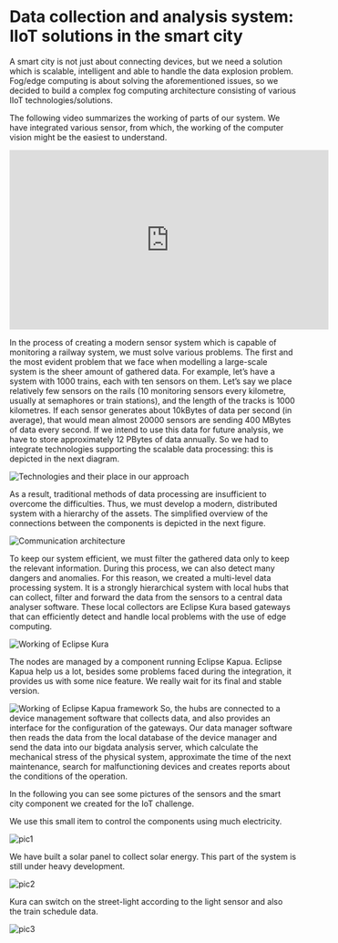 ﻿
# Data collection and analysis system: IIoT solutions in the smart city

A smart city is not just about connecting devices, but we need a solution which is scalable, intelligent and able to handle the data explosion problem. Fog/edge computing is about solving the aforementioned issues, so we decided to build a complex fog computing architecture consisting of various IIoT technologies/solutions.

The following video summarizes the working of parts of our system. We have integrated various sensor, from which, the working of the computer vision might be the easiest to understand.

<div style="text-align:center"><iframe width="560" height="315" src="https://www.youtube.com/embed/zMGLd9mE0eU" frameborder="0" allow="autoplay; encrypted-media" allowfullscreen></iframe></div>

In the process of creating a modern sensor system which is capable of monitoring a railway system, we must solve various problems. The first and the most evident problem that we face when modelling a large-scale system is the sheer amount of gathered data. For example, let’s have a system with 1000 trains, each with ten sensors on them. Let’s say we place relatively few sensors on the rails (10 monitoring sensors every kilometre, usually at semaphores or train stations), and the length of the tracks is 1000 kilometres. If each sensor generates about 10kBytes of data per second (in average), that would mean almost 20000 sensors are sending 400 MBytes of data every second. If we intend to use this data for future analysis, we have to store approximately 12 PBytes of data annually. So we had to integrate technologies supporting the scalable data processing: this is depicted in the next diagram.

![Technologies and their place in our approach](technologies.png)

As a result, traditional methods of data processing are insufficient to overcome the difficulties. Thus, we must develop a modern, distributed system with a hierarchy of the assets. The simplified overview of the connections between the components is depicted in the next figure.

![Communication architecture](comm_diagram.png)

To keep our system efficient, we must filter the gathered data only to keep the relevant information. During this process, we can also detect many dangers and anomalies.
For this reason, we created a multi-level data processing system. It is a strongly hierarchical system with local hubs that can collect, filter and forward the data from the sensors to a central data analyser software. These local collectors are Eclipse Kura based gateways that can efficiently detect and handle local problems with the use of edge computing.

![Working of Eclipse Kura](kura.png)

The nodes are managed by a component running Eclipse Kapua. Eclipse Kapua help us a lot, besides some problems faced during the integration, it provides us with some nice feature. We really wait for its final and stable version.

![Working of Eclipse Kapua framework](kapua.png)
So, the hubs are connected to a device management software that collects data, and also provides an interface for the configuration of the gateways. Our data manager software then reads the data from the local database of the device manager and send the data into our bigdata analysis server, which calculate the mechanical stress of the physical system, approximate the time of the next maintenance, search for malfunctioning devices and creates reports about the conditions of the operation.

In the following you can see some pictures of the sensors and the smart city component we created for the IoT challenge. 

We use this small item to control the components using much electricity.

![pic1](pic1.png)

We have built a solar panel to collect solar energy. This part of the system is still under heavy development.

![pic2](pic2.png)

Kura can switch on the street-light according to the light sensor and also the train schedule data.

![pic3](pic3.png)
